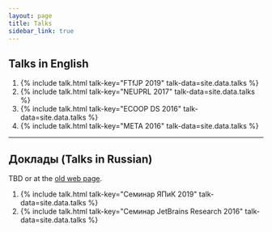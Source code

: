 ```yaml
---
layout: page
title: Talks
sidebar_link: true
---
```


## Talks in English

1. {% include talk.html talk-key="FTfJP 2019" talk-data=site.data.talks %}
1. {% include talk.html talk-key="NEUPRL 2017" talk-data=site.data.talks %}
1. {% include talk.html talk-key="ECOOP DS 2016" talk-data=site.data.talks %}
1. {% include talk.html talk-key="META 2016" talk-data=site.data.talks %}

---

## Доклады (Talks in Russian)

TBD or at the [old web page](http://staff.mmcs.sfedu.ru/~juliet/en/papers.en.html).

1. {% include talk.html talk-key="Семинар ЯПиК 2019" talk-data=site.data.talks %}
1. {% include talk.html talk-key="Семинар JetBrains Research 2016" talk-data=site.data.talks %}
